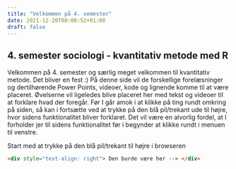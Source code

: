```yaml
---
title: "Velkommen på 4. semester"
date: 2021-12-20T08:08:52+01:00
draft: false
---
```





## 4. semester sociologi - kvantitativ metode med R

Velkommen på 4. semester og særlig meget velkommen til kvantitativ metode. Det bliver en fest :) På denne side vil de forskellige forelæsninger og dertilhørende Power Points, videoer, kode og lignende komme til at være placeret. Øvelserne vil ligeledes blive placeret her med tekst og videoer til at forklare hvad der foregår. Før I går amok i at klikke på ting rundt omkring på siden, så kan i fortsætte ved at trykke på den blå pil/trekant ude til højre, hvor sidens funktionalitet bliver forklaret. Det vil være en alvorlig fordel, at I forholder jer til sidens funktionalitet før i begynder at klikke rundt i menuen til venstre.



Start med at trykke på den blå pil/trekant til højre i browseren





```html
<div style="text-align: right"> Den burde være her --> </div>
```
